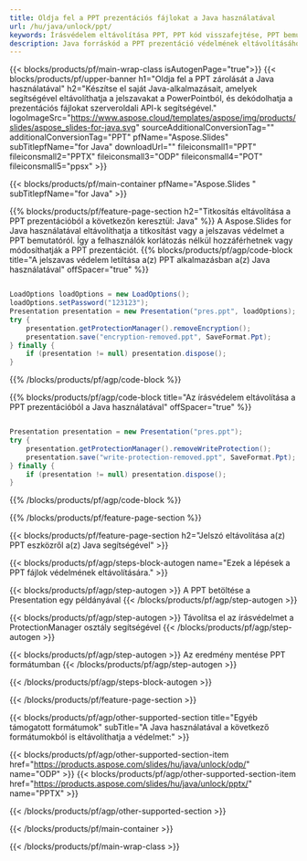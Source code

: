 ```yaml
---
title: Oldja fel a PPT prezentációs fájlokat a Java használatával
url: /hu/java/unlock/ppt/
keywords: Írásvédelem eltávolítása PPT, PPT kód visszafejtése, PPT bemutató feloldása, PPT védelem feloldása
description: Java forráskód a PPT prezentáció védelmének eltávolításához.
---
```


{{< blocks/products/pf/main-wrap-class isAutogenPage="true">}}
{{< blocks/products/pf/upper-banner h1="Oldja fel a PPT zárolását a Java használatával" h2="Készítse el saját Java-alkalmazásait, amelyek segítségével eltávolíthatja a jelszavakat a PowerPointból, és dekódolhatja a prezentációs fájlokat szerveroldali API-k segítségével." logoImageSrc="https://www.aspose.cloud/templates/aspose/img/products/slides/aspose_slides-for-java.svg" sourceAdditionalConversionTag="" additionalConversionTag="PPT" pfName="Aspose.Slides" subTitlepfName="for Java" downloadUrl="" fileiconsmall1="PPT" fileiconsmall2="PPTX" fileiconsmall3="ODP" fileiconsmall4="POT" fileiconsmall5="ppsx" >}}

{{< blocks/products/pf/main-container pfName="Aspose.Slides " subTitlepfName="for Java" >}}

{{% blocks/products/pf/feature-page-section  h2="Titkosítás eltávolítása a PPT prezentációból a következőn keresztül: Java" %}}
A Aspose.Slides for Java használatával eltávolíthatja a titkosítást vagy a jelszavas védelmet a PPT bemutatóról. Így a felhasználók korlátozás nélkül hozzáférhetnek vagy módosíthatják a PPT prezentációt.
{{% blocks/products/pf/agp/code-block title="A jelszavas védelem letiltása a(z) PPT alkalmazásban a(z) Java használatával" offSpacer="true" %}}

```java

LoadOptions loadOptions = new LoadOptions();
loadOptions.setPassword("123123");
Presentation presentation = new Presentation("pres.ppt", loadOptions);
try {
    presentation.getProtectionManager().removeEncryption();
    presentation.save("encryption-removed.ppt", SaveFormat.Ppt);
} finally {
    if (presentation != null) presentation.dispose();
}
```

{{% /blocks/products/pf/agp/code-block %}}

{{% blocks/products/pf/agp/code-block title="Az írásvédelem eltávolítása a PPT prezentációból a Java használatával" offSpacer="true" %}}

```java

Presentation presentation = new Presentation("pres.ppt");
try {
    presentation.getProtectionManager().removeWriteProtection();
    presentation.save("write-protection-removed.ppt", SaveFormat.Ppt);
} finally {
    if (presentation != null) presentation.dispose();
}
```

{{% /blocks/products/pf/agp/code-block %}}

{{% /blocks/products/pf/feature-page-section %}}

{{< blocks/products/pf/feature-page-section  h2="Jelszó eltávolítása a(z) PPT eszközről a(z) Java segítségével" >}}

{{< blocks/products/pf/agp/steps-block-autogen name="Ezek a lépések a PPT fájlok védelmének eltávolítására." >}}

{{< blocks/products/pf/agp/step-autogen >}}
A PPT betöltése a Presentation egy példányával
{{< /blocks/products/pf/agp/step-autogen >}}

{{< blocks/products/pf/agp/step-autogen >}}
Távolítsa el az írásvédelmet a ProtectionManager osztály segítségével
{{< /blocks/products/pf/agp/step-autogen >}}

{{< blocks/products/pf/agp/step-autogen >}}
Az eredmény mentése PPT formátumban
{{< /blocks/products/pf/agp/step-autogen >}}

{{< /blocks/products/pf/agp/steps-block-autogen >}}

{{< /blocks/products/pf/feature-page-section >}}

{{< blocks/products/pf/agp/other-supported-section title="Egyéb támogatott formátumok" subTitle="A Java használatával a következő formátumokból is eltávolíthatja a védelmet:" >}}

{{< blocks/products/pf/agp/other-supported-section-item href="https://products.aspose.com/slides/hu/java/unlock/odp/" name="ODP" >}}
{{< blocks/products/pf/agp/other-supported-section-item href="https://products.aspose.com/slides/hu/java/unlock/pptx/" name="PPTX" >}}


{{< /blocks/products/pf/agp/other-supported-section >}}

{{< /blocks/products/pf/main-container >}}
    
{{< /blocks/products/pf/main-wrap-class >}}